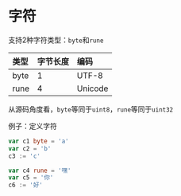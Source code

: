 # 字符

支持2种字符类型：`byte`和`rune`

| 类型 | 字节长度 | 编码 |
| :--- | :--- | :--- |
| byte | 1 | UTF-8 |
| rune | 4 | Unicode |

从源码角度看，`byte`等同于`uint8`，`rune`等同于`uint32`

例子：定义字符

```go
var c1 byte = 'a'
var c2 = 'b'
c3 := 'c'

var c4 rune = '嘿'
var c5 = '你'
c6 := '好'
```

